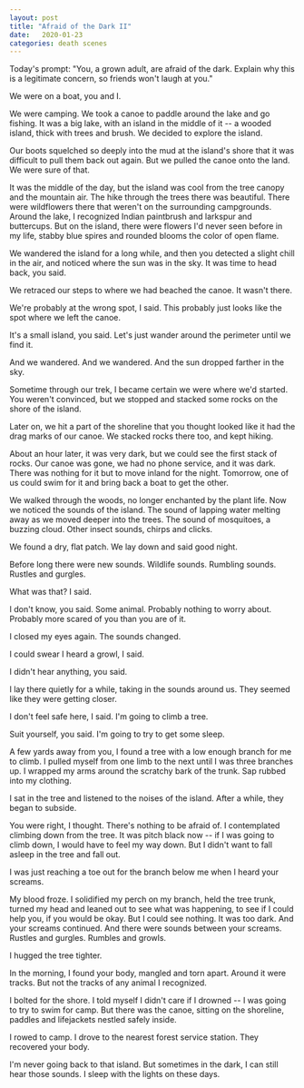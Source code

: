 ```yaml
---
layout: post
title: "Afraid of the Dark II"
date:   2020-01-23
categories: death scenes
---
```

Today's prompt: "You, a grown adult, are afraid of the dark. Explain why this is a legitimate concern, so friends won't laugh at you."

We were on a boat, you and I. 

We were camping. We took a canoe to paddle around the lake and go fishing. It was a big lake, with an island in the middle of it -- a wooded island, thick with trees and brush. We decided to explore the island.

Our boots squelched so deeply into the mud at the island's shore that it was difficult to pull them back out again. But we pulled the canoe onto the land. We were sure of that.

It was the middle of the day, but the island was cool from the tree canopy and the mountain air. The hike through the trees there was beautiful. There were wildflowers there that weren't on the surrounding campgrounds. Around the lake, I recognized Indian paintbrush and larkspur and buttercups. But on the island, there were flowers I'd never seen before in my life, stabby blue spires and rounded blooms the color of open flame.

We wandered the island for a long while, and then you detected a slight chill in the air, and noticed where the sun was in the sky. It was time to head back, you said.

We retraced our steps to where we had beached the canoe. It wasn't there.

We're probably at the wrong spot, I said. This probably just looks like the spot where we left the canoe. 

It's a small island, you said. Let's just wander around the perimeter until we find it.

And we wandered. And we wandered. And the sun dropped farther in the sky.

Sometime through our trek, I became certain we were where we'd started. You weren't convinced, but we stopped and stacked some rocks on the shore of the island.

Later on, we hit a part of the shoreline that you thought looked like it had the drag marks of our canoe. We stacked rocks there too, and kept hiking. 

About an hour later, it was very dark, but we could see the first stack of rocks. Our canoe was gone, we had no phone service, and it was dark. There was nothing for it but to move inland for the night. Tomorrow, one of us could swim for it and bring back a boat to get the other.

We walked through the woods, no longer enchanted by the plant life. Now we noticed the sounds of the island. The sound of lapping water melting away as we moved deeper into the trees. The sound of mosquitoes, a buzzing cloud. Other insect sounds, chirps and clicks.

We found a dry, flat patch. We lay down and said good night.

Before long there were new sounds. Wildlife sounds. Rumbling sounds. Rustles and gurgles.

What was that? I said.

I don't know, you said. Some animal. Probably nothing to worry about. Probably more scared of you than you are of it.

I closed my eyes again. The sounds changed. 

I could swear I heard a growl, I said.

I didn't hear anything, you said.

I lay there quietly for a while, taking in the sounds around us. They seemed like they were getting closer.

I don't feel safe here, I said. I'm going to climb a tree.

Suit yourself, you said. I'm going to try to get some sleep.

A few yards away from you, I found a tree with a low enough branch for me to climb. I pulled myself from one limb to the next until I was three branches up. I wrapped my arms around the scratchy bark of the trunk. Sap rubbed into my clothing. 

I sat in the tree and listened to the noises of the island. After a while, they began to subside. 

You were right, I thought. There's nothing to be afraid of. I contemplated climbing down from the tree. It was pitch black now -- if I was going to climb down, I would have to feel my way down. But I didn't want to fall asleep in the tree and fall out.

I was just reaching a toe out for the branch below me when I heard your screams.

My blood froze. I solidified my perch on my branch, held the tree trunk, turned my head and leaned out to see what was happening, to see if I could help you, if you would be okay. But I could see nothing. It was too dark. And your screams continued. And there were sounds between your screams. Rustles and gurgles. Rumbles and growls.

I hugged the tree tighter.

In the morning, I found your body, mangled and torn apart. Around it were tracks. But not the tracks of any animal I recognized.

I bolted for the shore. I told myself I didn't care if I drowned -- I was going to try to swim for camp. But there was the canoe, sitting on the shoreline, paddles and lifejackets nestled safely inside.

I rowed to camp. I drove to the nearest forest service station. They recovered your body.

I'm never going back to that island. But sometimes in the dark, I can still hear those sounds. I sleep with the lights on these days.

